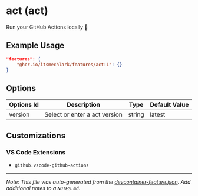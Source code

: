 
# act (act)

Run your GitHub Actions locally 🚀

## Example Usage

```json
"features": {
    "ghcr.io/itsmechlark/features/act:1": {}
}
```

## Options

| Options Id | Description | Type | Default Value |
|-----|-----|-----|-----|
| version | Select or enter a act version | string | latest |

## Customizations

### VS Code Extensions

- `github.vscode-github-actions`



---

_Note: This file was auto-generated from the [devcontainer-feature.json](devcontainer-feature.json).  Add additional notes to a `NOTES.md`._
